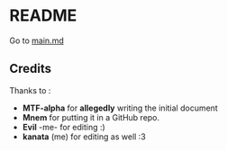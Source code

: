# README

Go to [main.md](main.md)


## Credits

Thanks to : 

- **MTF-alpha** for **allegedly** writing the initial document
- **Mnem** for putting it in a GitHub repo.
- **Evil** -me- for editing :)  
- **kanata** (me) for editing as well :3
